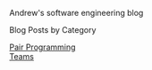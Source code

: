 Andrew's software engineering blog

Blog Posts by Category

[Pair Programming](https://amcneil36.github.io/blogs/categories/pair-programming)  
[Teams](https://amcneil36.github.io/blogs/categories/teams)
